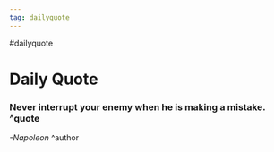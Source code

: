 ```yaml
---
tag: dailyquote
---
```


#dailyquote

# Daily Quote

### Never interrupt your enemy when he is making a mistake. ^quote
*-Napoleon* ^author
